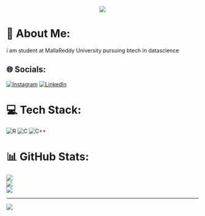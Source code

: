 <p align="center">
  <img src="https://capsule-render.vercel.app/api?text=Hey Everyone!👋🏻&animation=fadeIn&type=waving&color=gradient&height=100"/>
</p>




# 💫 About Me:
i am student at MallaReddy University pursuing btech in datascience 


## 🌐 Socials:
[![Instagram](https://img.shields.io/badge/Instagram-%23E4405F.svg?logo=Instagram&logoColor=white)](https://instagram.com/https://www.instagram.com/_masthan_max_?igsh=MXBtdTJjbHVsd3M3OQ==) [![LinkedIn](https://img.shields.io/badge/LinkedIn-%230077B5.svg?logo=linkedin&logoColor=white)](https://linkedin.com/in/www.linkedin.com/in/mohammed-masthan-87b04b23a) 

# 💻 Tech Stack:
![R](https://img.shields.io/badge/r-%23276DC3.svg?style=for-the-badge&logo=r&logoColor=white) ![C](https://img.shields.io/badge/c-%2300599C.svg?style=for-the-badge&logo=c&logoColor=white) ![C++](https://img.shields.io/badge/c++-%2300599C.svg?style=for-the-badge&logo=c%2B%2B&logoColor=white)
# 📊 GitHub Stats:
![](https://github-readme-stats.vercel.app/api?username=Mohammedhajimasthan&theme=dark&hide_border=false&include_all_commits=false&count_private=false)<br/>
![](https://github-readme-streak-stats.herokuapp.com/?user=Mohammedhajimasthan&theme=dark&hide_border=false)<br/>
![](https://github-readme-stats.vercel.app/api/top-langs/?username=Mohammedhajimasthan&theme=dark&hide_border=false&include_all_commits=false&count_private=false&layout=compact)

---
[![](https://visitcount.itsvg.in/api?id=Mohammedhajimasthan&icon=0&color=0)](https://visitcount.itsvg.in)

<!-- Proudly created with GPRM ( https://gprm.itsvg.in ) -->
